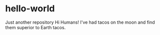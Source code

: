 # hello-world
Just another repository 
Hi Humans! 
I've had tacos on the moon and find them superior to Earth tacos.
